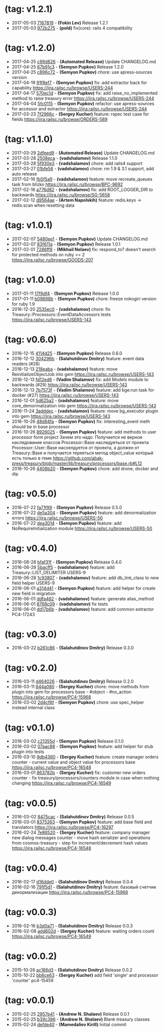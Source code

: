 #  (tag: v1.2.1)

 * 2017-05-03 [7167819](../../commit/7167819) - __(Fokin Lev)__ Release 1.2.1 
 * 2017-05-03 [972b275](../../commit/972b275) - __(pold)__ fix(core): rails 4 compatibility 

#  (tag: v1.2.0)

 * 2017-04-25 [c99d826](../../commit/c99d826) - __(Automated Release)__ Update CHANGELOG.md 
 * 2017-04-25 [67b91c3](../../commit/67b91c3) - __(Semyon Pupkov)__ Release 1.2.0 
 * 2017-04-25 [c896c72](../../commit/c896c72) - __(Semyon Pupkov)__ chore: use apress-sources version 
 * 2017-04-19 [91f8ef7](../../commit/91f8ef7) - __(Semyon Pupkov)__ fix: add extractor back for capability 
https://jira.railsc.ru/browse/USERS-244
 * 2017-04-17 [570ec1d](../../commit/570ec1d) - __(Semyon Pupkov)__ fix: add raise_no_implemented method to raise treasury error 
https://jira.railsc.ru/browse/USERS-244
 * 2017-04-04 [5fc0115](../../commit/5fc0115) - __(Semyon Pupkov)__ refactor: use apress-sources for accessor and extractor 
https://jira.railsc.ru/browse/USERS-244
 * 2017-03-23 [7f2966c](../../commit/7f2966c) - __(Sergey Kucher)__ feature: rspec test case for fields 
https://jira.railsc.ru/browse/ORDERS-589

#  (tag: v1.1.0)

 * 2017-03-29 [2dfeed9](../../commit/2dfeed9) - __(Automated Release)__ Update CHANGELOG.md 
 * 2017-03-28 [2508eca](../../commit/2508eca) - __(vadshalamov)__ Release 1.1.0 
 * 2017-03-28 [5f930e3](../../commit/5f930e3) - __(vadshalamov)__ chore: add rails4 support 
 * 2017-03-27 [01bfe56](../../commit/01bfe56) - __(vadshalamov)__ chore: rm 1.9 & 3.1 support, add auto release 
 * 2017-02-16 [fb5f5a9](../../commit/fb5f5a9) - __(vadshalamov)__ feature: move recreate_queues task from blizko 
https://jira.railsc.ru/browse/BPC-9692
 * 2017-02-16 [a776d82](../../commit/a776d82) - __(vadshalamov)__ fix: add ROOT_LOGGER_DIR to backwards 
https://jira.railsc.ru/browse/SG-5658
 * 2017-02-12 [d9564ae](../../commit/d9564ae) - __(Artem Napolskih)__ feature: redis.keys -> redis.scan when resetting data 

#  (tag: v1.0.1)

 * 2017-02-07 [5480ee1](../../commit/5480ee1) - __(Semyon Pupkov)__ Update CHANGELOG.md 
 * 2017-02-07 [83f611a](../../commit/83f611a) - __(Semyon Pupkov)__ Release 1.0.1 
 * 2017-02-01 [7286ff8](../../commit/7286ff8) - __(Mikhail Nelaev)__ fix: respond_to? doesn't search for protected methods on ruby >= 2 
https://jira.railsc.ru/browse/GOODS-207

#  (tag: v1.0.0)

 * 2017-01-11 [17f9df4](../../commit/17f9df4) - __(Semyon Pupkov)__ Release 1.0.0 
 * 2017-01-11 [b09698b](../../commit/b09698b) - __(Semyon Pupkov)__ chore: freeze nokogiri version for ruby 1.9 
 * 2016-12-20 [2535ec0](../../commit/2535ec0) - __(vadshalamov)__ chore: fix Treasury::Processors::EventDataAccessors tests 
https://jira.railsc.ru/browse/USERS-143

#  (tag: v0.6.0)

 * 2016-12-15 [4114d25](../../commit/4114d25) - __(Semyon Pupkov)__ Release 0.6.0 
 * 2016-12-12 [304296b](../../commit/304296b) - __(Salahutdinov Dmitry)__ feature: event data readers (#28) 
 * 2016-12-13 [218eaba](../../commit/218eaba) - __(vadshalamov)__ feature: move ReinitializeObjectJob into gem 
https://jira.railsc.ru/browse/USERS-143
 * 2016-12-13 [fd12ed8](../../commit/fd12ed8) - __(Vadim Shalamov)__ fix: add Models module to backwards (#29) 
https://jira.railsc.ru/browse/USERS-143
 * 2016-12-13 [7b7573f](../../commit/7b7573f) - __(Vadim Shalamov)__ feature: add bge:run task for docker (#27) 
https://jira.railsc.ru/browse/USERS-143
 * 2016-12-01 [5d625a2](../../commit/5d625a2) - __(vadshalamov)__ feature: move core_demormalization into gem 
https://jira.railsc.ru/browse/USERS-143
 * 2016-11-24 [3adddec](../../commit/3adddec) - __(vadshalamov)__ feature: move bg_executor plugin into gem 
https://jira.railsc.ru/browse/USERS-143
 * 2016-10-26 [48d84fa](../../commit/48d84fa) - __(Semyon Pupkov)__ fix: interesting_event meth should be in base processor 
 * 2016-10-26 [8926025](../../commit/8926025) - __(Semyon Pupkov)__ feature: add methods to user processor form project 
Зачем это надо:
Получается не верное наследование классов
Processor::Base наследуеться от проекта
Processor::User::Base насоелдуется от проекта, а должен от Treasury::Base
и получается теряеться метод object_value который есть только в геме
https://github.com/abak-press/treasury/blob/master/lib/treasury/processors/base.rb#L12
 * 2016-10-26 [4408b20](../../commit/4408b20) - __(Semyon Pupkov)__ chore: add drone, docker and dip 

#  (tag: v0.5.0)

 * 2016-07-22 [fa71f99](../../commit/fa71f99) - __(Semyon Pupkov)__ Release 0.5.0 
 * 2016-07-22 [de5a304](../../commit/de5a304) - __(Semyon Pupkov)__ feature: add denormalization errors 
https://jira.railsc.ru/browse/USERS-50
 * 2016-07-22 [dea3014](../../commit/dea3014) - __(Semyon Pupkov)__ feature: add NoRequireInitialization module 
https://jira.railsc.ru/browse/USERS-50

#  (tag: v0.4.0)

 * 2016-06-28 [bfaf31f](../../commit/bfaf31f) - __(Semyon Pupkov)__ Release 0.4.0 
 * 2016-06-28 [5bacff5](../../commit/5bacff5) - __(vadshalamov)__ feature: add Treasury::LIST_DELIMITER 
USERS-9
 * 2016-06-28 [1c93807](../../commit/1c93807) - __(vadshalamov)__ feature: add db_link_class to new field helper 
USERS-9
 * 2016-06-01 [a314d41](../../commit/a314d41) - __(Semyon Pupkov)__ feature: add helper for create new field in migration 
 * 2016-06-01 [ddfa482](../../commit/ddfa482) - __(vadshalamov)__ feature: generate alias_method 
 * 2016-06-01 [8768c09](../../commit/8768c09) - __(vadshalamov)__ fix tests 
 * 2016-06-01 [dd17b6b](../../commit/dd17b6b) - __(vadshalamov)__ feature: add common extractor 
PC4-17243

#  (tag: v0.3.0)

 * 2016-03-22 [b261c86](../../commit/b261c86) - __(Salahutdinov Dmitry)__ Release 0.3.0 

#  (tag: v0.2.0)

 * 2016-03-11 [d464026](../../commit/d464026) - __(Salahutdinov Dmitry)__ Release 0.2.0 
 * 2016-03-11 [644a080](../../commit/644a080) - __(Sergey Kucher)__ chore: move methods from plugin into gem for processors base - #object - #no_action https://jira.railsc.ru/browse/PC4-15968 
 * 2016-03-02 [2d4cf6f](../../commit/2d4cf6f) - __(Semyon Pupkov)__ chore: use spec_helper instead internal class 

#  (tag: v0.1.0)

 * 2016-03-02 [c21355d](../../commit/c21355d) - __(Semyon Pupkov)__ Release 0.1.0 
 * 2016-03-02 [07aac88](../../commit/07aac88) - __(Semyon Pupkov)__ feature: add helper for stub plugin into tests 
 * 2016-03-10 [9db4360](../../commit/9db4360) - __(Sergey Kucher)__ feature: create manager orders counter - current value and object value for processors base 
https://jira.railsc.ru/browse/PC4-16548
 * 2016-03-01 [863782b](../../commit/863782b) - __(Sergey Kucher)__ fix: customer new orders counter - fix treasury/processors/counters module in case when nothing changing 
https://jira.railsc.ru/browse/PC4-16549

#  (tag: v0.0.5)

 * 2016-03-02 [8475cac](../../commit/8475cac) - __(Salahutdinov Dmitry)__ Release 0.0.5 
 * 2016-03-01 [8375263](../../commit/8375263) - __(Semyon Pupkov)__ feature: add base field and translators 
https://jira.railsc.ru/browse/PC4-16297
 * 2016-02-24 [7e86520](../../commit/7e86520) - __(Sergey Kucher)__ feature: company manager new dialog messages counter - move hash serializer and operations from cosmos-treasury - step for increment/decrement hash values 
https://jira.railsc.ru/browse/PC4-16548

#  (tag: v0.0.4)

 * 2016-02-17 [d16dde0](../../commit/d16dde0) - __(Salahutdinov Dmitry)__ Release 0.0.4 
 * 2016-02-16 [791f5d1](../../commit/791f5d1) - __(Salahutdinov Dmitry)__ feature: базовый счетчик денормализации 
https://jira.railsc.ru/browse/PC4-15968

#  (tag: v0.0.3)

 * 2016-02-16 [b3d0a71](../../commit/b3d0a71) - __(Salahutdinov Dmitry)__ Release 0.0.3 
 * 2016-02-08 [add602d](../../commit/add602d) - __(Sergey Kucher)__ feature: waiting orders count https://jira.railsc.ru/browse/PC4-16549 

#  (tag: v0.0.2)

 * 2015-10-26 [ac186d3](../../commit/ac186d3) - __(Salahutdinov Dmitry)__ Release 0.0.2 
 * 2015-10-22 [bb6ce63](../../commit/bb6ce63) - __(Sergey Kucher)__ add field 'single' and  processor 'counter' pc4-15459 

#  (tag: v0.0.1)

 * 2015-02-25 [2957b41](../../commit/2957b41) - __(Andrew N. Shalaev)__ Release 0.0.1 
 * 2015-02-25 [b39c386](../../commit/b39c386) - __(Andrew N. Shalaev)__ Blank treasury classes 
 * 2015-02-24 [defde40](../../commit/defde40) - __(Mamedaliev Kirill)__ Initial commit 